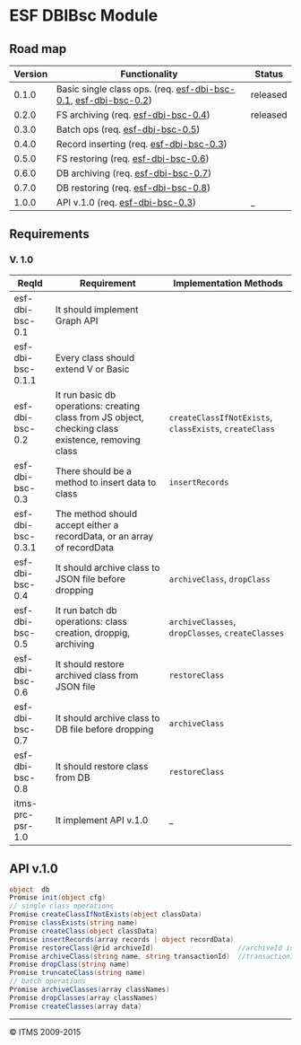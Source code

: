 # ESF DBIBsc Module

## Road map

| Version   | Functionality                                                                                         | Status   |
|---        |--                                                                                                     |---       |
| 0.1.0     | Basic single class ops. (req. [esf-dbi-bsc-0.1](esf-dbi-bsc-0.1), [esf-dbi-bsc-0.2](esf-dbi-bsc-0.2)) | released |
| 0.2.0     | FS archiving (req. [esf-dbi-bsc-0.4](esf-dbi-bsc-0.4))                                                | released |
| 0.3.0     | Batch ops (req. [esf-dbi-bsc-0.5](esf-dbi-bsc-0.5))                                                   |          |
| 0.4.0     | Record inserting (req. [esf-dbi-bsc-0.3](esf-dbi-bsc-0.3))                                            |          |
| 0.5.0     | FS restoring (req. [esf-dbi-bsc-0.6](esf-dbi-bsc-0.6))                                                |          |
| 0.6.0     | DB archiving (req. [esf-dbi-bsc-0.7](esf-dbi-bsc-0.7))                                                |          |
| 0.7.0     | DB restoring (req. [esf-dbi-bsc-0.8](esf-dbi-bsc-0.8))                                                |          |
| 1.0.0     | API v.1.0 (req. [esf-dbi-bsc-0.3](esf-dbi-bsc-0.3))                                                   |   _      |

## Requirements

### V. 1.0

| ReqId             | Requirement                                                    | Implementation Methods                |
|---                |---                                                             |---                                    |
| esf-dbi-bsc-0.1   | It should implement Graph API                                  |                                       |
| esf-dbi-bsc-0.1.1 | Every class should extend V or Basic                           |                                       |
| esf-dbi-bsc-0.2   | It run basic db operations: creating class from JS object, checking class existence, removing class | ```createClassIfNotExists```, ```classExists```, ```createClass``` |
| esf-dbi-bsc-0.3   | There should be a method to insert data to class               | ```insertRecords```                   |
| esf-dbi-bsc-0.3.1 | The method should accept either a recordData, or an array of recordData |                              |
| esf-dbi-bsc-0.4   | It should archive class to JSON file before dropping           | ```archiveClass```, ```dropClass```   |
| esf-dbi-bsc-0.5   | It run batch db operations: class creation, droppig, archiving | ```archiveClasses```, ```dropClasses```, ```createClasses``` |
| esf-dbi-bsc-0.6   | It should restore archived class from JSON file                | ```restoreClass```                    |
| esf-dbi-bsc-0.7   | It should archive class to DB file before dropping             | ```archiveClass```                    |
| esf-dbi-bsc-0.8   | It should restore class from DB                                | ```restoreClass```                    |
| itms-prc-psr-1.0  | It implement API v.1.0                                         |                    _                  |

## API v.1.0

```cs
object  db
Promise init(object cfg)
// single class operations
Promise createClassIfNotExists(object classData)
Promise classExists(string name)
Promise createClass(object classData)
Promise insertRecords(array records | object recordData)
Promise restoreClass(@rid archiveId)                     //archiveId is an archive fileName or @rid for FS and DB storage type respectively
Promise archiveClass(string name, string transactionId)  //transactionId defines version and optionally storage type: FS or DB
Promise dropClass(string name)
Promise truncateClass(string name)
// batch operations
Promise archiveClasses(array classNames)
Promise dropClasses(array classNames)
Promise createClasses(array data)
```
_____
&copy; ITMS 2009-2015
